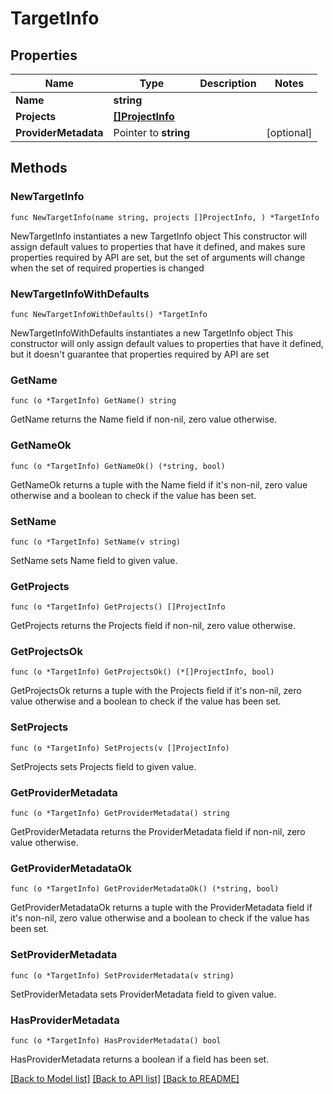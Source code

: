 # TargetInfo

## Properties

Name | Type | Description | Notes
------------ | ------------- | ------------- | -------------
**Name** | **string** |  | 
**Projects** | [**[]ProjectInfo**](ProjectInfo.md) |  | 
**ProviderMetadata** | Pointer to **string** |  | [optional] 

## Methods

### NewTargetInfo

`func NewTargetInfo(name string, projects []ProjectInfo, ) *TargetInfo`

NewTargetInfo instantiates a new TargetInfo object
This constructor will assign default values to properties that have it defined,
and makes sure properties required by API are set, but the set of arguments
will change when the set of required properties is changed

### NewTargetInfoWithDefaults

`func NewTargetInfoWithDefaults() *TargetInfo`

NewTargetInfoWithDefaults instantiates a new TargetInfo object
This constructor will only assign default values to properties that have it defined,
but it doesn't guarantee that properties required by API are set

### GetName

`func (o *TargetInfo) GetName() string`

GetName returns the Name field if non-nil, zero value otherwise.

### GetNameOk

`func (o *TargetInfo) GetNameOk() (*string, bool)`

GetNameOk returns a tuple with the Name field if it's non-nil, zero value otherwise
and a boolean to check if the value has been set.

### SetName

`func (o *TargetInfo) SetName(v string)`

SetName sets Name field to given value.


### GetProjects

`func (o *TargetInfo) GetProjects() []ProjectInfo`

GetProjects returns the Projects field if non-nil, zero value otherwise.

### GetProjectsOk

`func (o *TargetInfo) GetProjectsOk() (*[]ProjectInfo, bool)`

GetProjectsOk returns a tuple with the Projects field if it's non-nil, zero value otherwise
and a boolean to check if the value has been set.

### SetProjects

`func (o *TargetInfo) SetProjects(v []ProjectInfo)`

SetProjects sets Projects field to given value.


### GetProviderMetadata

`func (o *TargetInfo) GetProviderMetadata() string`

GetProviderMetadata returns the ProviderMetadata field if non-nil, zero value otherwise.

### GetProviderMetadataOk

`func (o *TargetInfo) GetProviderMetadataOk() (*string, bool)`

GetProviderMetadataOk returns a tuple with the ProviderMetadata field if it's non-nil, zero value otherwise
and a boolean to check if the value has been set.

### SetProviderMetadata

`func (o *TargetInfo) SetProviderMetadata(v string)`

SetProviderMetadata sets ProviderMetadata field to given value.

### HasProviderMetadata

`func (o *TargetInfo) HasProviderMetadata() bool`

HasProviderMetadata returns a boolean if a field has been set.


[[Back to Model list]](../README.md#documentation-for-models) [[Back to API list]](../README.md#documentation-for-api-endpoints) [[Back to README]](../README.md)


